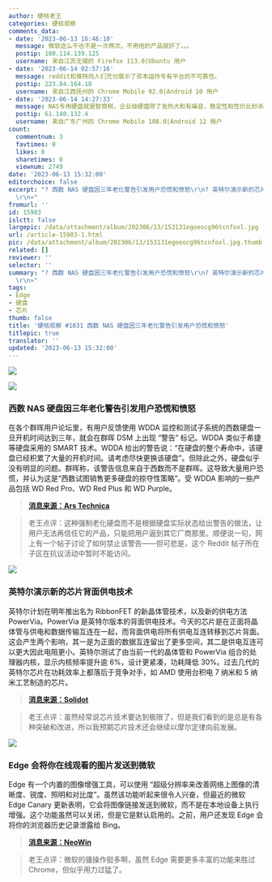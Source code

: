 ```yaml
---
author: 硬核老王
categories: 硬核观察
comments_data:
- date: '2023-06-13 16:46:10'
  message: 微软这么干也不是一次两次。不用他的产品就好了。。。
  postip: 180.114.139.125
  username: 来自江苏无锡的 Firefox 113.0|Ubuntu 用户
- date: '2023-06-14 02:57:16'
  message: reddit和推特向人们充分展示了资本运作专有平台的不可靠性。
  postip: 223.84.164.18
  username: 来自江西抚州的 Chrome Mobile 92.0|Android 10 用户
- date: '2023-06-14 14:27:33'
  message: NAS专用硬盘就是智商税，企业级硬盘除了发热大和有噪音，稳定性和性价比秒杀NAS专用硬盘。
  postip: 61.140.132.4
  username: 来自广东广州的 Chrome Mobile 108.0|Android 12 用户
count:
  commentnum: 3
  favtimes: 0
  likes: 0
  sharetimes: 0
  viewnum: 2749
date: '2023-06-13 15:32:00'
editorchoice: false
excerpt: "? 西数 NAS 硬盘因三年老化警告引发用户恐慌和愤怒\r\n? 英特尔演示新的芯片背面供电技术\r\n? Edge 会将你在线观看的图片发送到微软\r\n»
  \r\n»"
fromurl: ''
id: 15903
islctt: false
largepic: /data/attachment/album/202306/13/153131egoeocg96tcnfoxl.jpg
url: /article-15903-1.html
pic: /data/attachment/album/202306/13/153131egoeocg96tcnfoxl.jpg.thumb.jpg
related: []
reviewer: ''
selector: ''
summary: "? 西数 NAS 硬盘因三年老化警告引发用户恐慌和愤怒\r\n? 英特尔演示新的芯片背面供电技术\r\n? Edge 会将你在线观看的图片发送到微软\r\n»
  \r\n»"
tags:
- Edge
- 硬盘
- 芯片
thumb: false
title: '硬核观察 #1031 西数 NAS 硬盘因三年老化警告引发用户恐慌和愤怒'
titlepic: true
translator: ''
updated: '2023-06-13 15:32:00'
---
```


![](/data/attachment/album/202306/13/153131egoeocg96tcnfoxl.jpg)


![](/data/attachment/album/202306/13/153144kf3v9p2p3qpwffcj.jpg)


### 西数 NAS 硬盘因三年老化警告引发用户恐慌和愤怒


在各个群晖用户论坛里，有用户反馈使用 WDDA 监控和测试子系统的西数硬盘一旦开机时间达到三年，就会在群晖 DSM 上出现 “警告” 标记。WDDA 类似于希捷等硬盘采用的 SMART 技术。WDDA 给出的警告说：“在硬盘的整个寿命中，该硬盘已经积累了大量的开机时间。请考虑尽快更换该硬盘”。但除此之外，硬盘似乎没有明显的问题。群晖称，该警告信息来自于西数而不是群晖。这导致大量用户恐慌，并认为这是“西数试图销售更多硬盘的掠夺性策略”。受 WDDA 影响的一些产品包括 WD Red Pro、WD Red Plus 和 WD Purple。



> 
> **[消息来源：Ars Technica](https://arstechnica.com/gadgets/2023/06/clearly-predatory-western-digital-sparks-panic-anger-for-age-shaming-hdds/)**
> 
> 
> 



> 
> 老王点评：这种强制老化硬盘而不是根据硬盘实际状态给出警告的做法，让用户无法再信任它的产品，只能把用户逼到其它厂商那里。顺便说一句，网上有一个帖子讨论了如何禁止该警告——但可悲是，这个 Reddit 帖子所在子区在抗议活动中暂时不能访问。
> 
> 
> 


![](/data/attachment/album/202306/13/153159prihmmkc71ior7lk.jpg)


### 英特尔演示新的芯片背面供电技术


英特尔计划在明年推出名为 RibbonFET 的新晶体管技术，以及新的供电方法 PowerVia。PowerVia 是英特尔版本的背面供电技术。今天的芯片是在正面将晶体管与供电和数据传输互连在一起，而背面供电将所有供电互连转移到芯片背面。这会产生两个影响，其一是为正面的数据互连留出了更多空间，其二是供电互连可以更大因此电阻更小。英特尔测试了由当前一代的晶体管和 PowerVia 组合的处理器内核，显示内核频率提升逾 6%，设计更紧凑，功耗降低 30%。过去几代的英特尔芯片在功耗效率上都落后于竞争对手，如 AMD 使用台积电 7 纳米和 5 纳米工艺制造的芯片。



> 
> **[消息来源：Solidot](https://www.solidot.org/story?sid=75225)**
> 
> 
> 



> 
> 老王点评：虽然经常说芯片技术要达到极限了，但是我们看到的是总是有各种突破和改进，所以我预期芯片技术还会继续以摩尔定律向前发展。
> 
> 
> 


![](/data/attachment/album/202306/13/153225ut848vrzrvuk7fn4.jpg)


### Edge 会将你在线观看的图片发送到微软


Edge 有一个内置的图像增强工具，可以使用 “超级分辨率来改善网络上图像的清晰度、锐度、照明和对比度”。虽然该功能听起来很令人兴奋，但最近的微软 Edge Canary 更新表明，它会将图像链接发送到微软，而不是在本地设备上执行增强。这个功能虽然可以关闭，但是它是默认启用的。之前，用户还发现 Edge 会将你的浏览器历史记录泄露给 Bing。



> 
> **[消息来源：NeoWin](https://www.neowin.net/news/edge-sends-images-you-view-online-to-microsoft-here-is-how-to-disable-that/)**
> 
> 
> 



> 
> 老王点评：微软的骚操作挺多啊，虽然 Edge 需要更多丰富的功能来胜过 Chrome，但似乎用力过猛了。
> 
> 
>